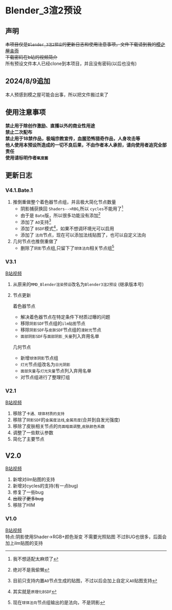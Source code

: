 # Blender_3渲2预设

## 声明

~~本项目仅是```Blender_3渲2预设```的更新日志和使用注意事项，文件下载请到我的[模之屋主页](https://www.aplaybox.com/u/622277086)  
下载密码在b站的视频简介~~  
所有预设文件本人已经clone到本项目，并且没有密码(以后也没有)  

## 2024/8/9追加

本人预感到模之屋可能会出事，所以把文件搬过来了  

## 使用注意事项

**禁止用于除创作激励、直播以外的商业性用途  
禁止二次配布  
禁止用于18禁作品，极端宗教宣传，血腥恐怖猎奇作品，人身攻击等  
他人使用本预设所造成的一切不良后果，不由作者本人承担，请向使用者追究全部责任  
使用请标明作者```氧度菌```**
## 更新日志

### V4.1.Bate.1

1. 推倒重做整个着色器节点组，并且极大简化节点数量
   + 阴影捕获换回 `Shaders-->RBG`,所以 `cycles`不能用了[^V4.1.Bate.1_1]
   + 由于是 `Bate`版，所以很多功能没有添加[^V4.1.Bate.1_2]
   + 添加了 `AO`支持[^V4.1.Bate.1_3]
   + 添加了 `BSDF`模式[^V4.1.Bate.1_4]，如果不想调环境光可以启用
   + 添加了 `法向`节点，现在可以添加法线贴图了，也可以自定义法向
2. 几何节点也推倒重做了
    + 删除了`阴影`节点组,只留下了`球体法向`相关节点组[^V4.1.Bate.1_5]

[^V4.1.Bate.1_1]: 我不想适配太麻烦了
[^V4.1.Bate.1_2]: 绝对不是我偷懒
[^V4.1.Bate.1_3]: 目前只支持内置`AO`节点生成的贴图，不过以后会加上自定义`AO`贴图支持
[^V4.1.Bate.1_4]: 其实就是`原理化BSDF`
[^V4.1.Bate.1_5]:现在`球体法向`节点组输出的是法向，不是阴影

### V3.1

[B站视频](https://www.bilibili.com/video/BV1PkhheeEzu/)
1. 从原来的```MMD_Blender渲染预设```改名为```Blender3渲2预设``` (继承版本号)
2. 节点更新

    着色器节点
    + 解决着色器节点在特定条件下材质过曝的问题
    + 移除```阴影SDF```节点组的```ilm贴图```节点
    + 移除```阴影SDF```与```皮肤SDF```节点组的```漫射光```节点
    + ```面部阴影SDF```与```面部阴影_矢量```列入弃用名单

    几何节点
    + 新增```球体阴影```节点组
    + ```灯光```节点组改名为```日光阴影```
    + ```面部矢量```与```灯光矢量```节点列入弃用名单
    + 对节点组进行了整理打组  

### V2.1

[B站视频](https://www.bilibili.com/video/BV1Rj421S7eK/)
1. 移除了```卡通、球体材质的支持```
2. 移除了```阴影SDF```的```金属度法线```,```金属亮度```(合并到自发光强度)
3. 移除了皮肤相关节点的```亮面暗面调整```,```皮肤颜色系数```
4. 调整了一些默认参数
5. 简化了主要节点  

## V2.0

[B站视频](https://www.bilibili.com/video/BV154421F7ex/)
1. 新增对ilm贴图的支持
2. 新增对cycles的支持(有一点bug)
3. 修复了一些bug
4. ~~出现了更多bug~~
5. 移除了HIM  

### V1.0

[B站视频](https://www.bilibili.com/video/BV1Ne41127sj/)  
特点:阴影使用Shader->RGB+颜色渐变 不需要光照贴图 不过BUG也很多，后面会加上ilm贴图的支持